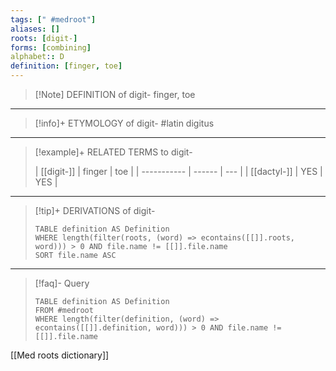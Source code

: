 ```yaml
---
tags: [" #medroot"]
aliases: []
roots: [digit-]
forms: [combining]
alphabet:: D
definition: [finger, toe]
---
```

>[!Note] DEFINITION of digit-
>finger, toe
_____
>[!info]+ ETYMOLOGY of digit-
>#latin digitus
_____
>[!example]+ RELATED TERMS to digit-
>
>| [[digit-]] | finger | toe |
| ----------- | ------ | --- |
| [[dactyl-]]  | YES    | YES    |
_____
>[!tip]+ DERIVATIONS of digit-
>```dataview
>TABLE definition AS Definition 
>WHERE length(filter(roots, (word) => econtains([[]].roots, word))) > 0 AND file.name != [[]].file.name
>SORT file.name ASC
>```
____
>[!faq]- Query
>
>```dataview
>TABLE definition AS Definition
>FROM #medroot
>WHERE length(filter(definition, (word) => econtains([[]].definition, word))) > 0 AND file.name != [[]].file.name
>```

[[Med roots dictionary]]